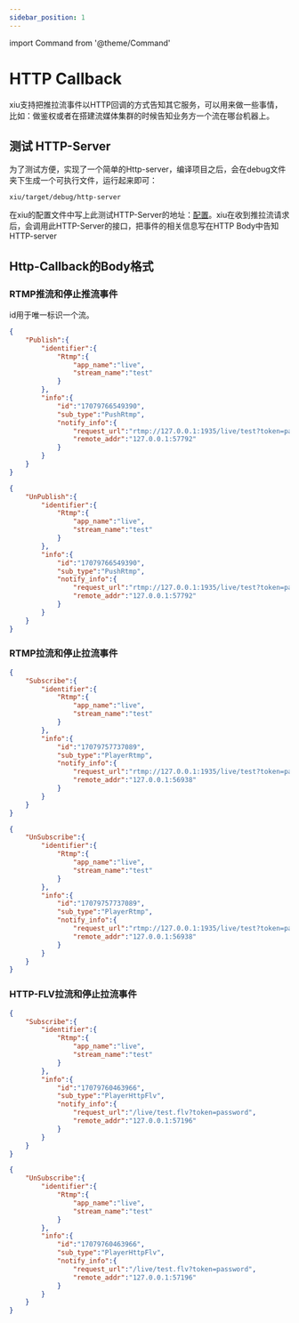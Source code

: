 ```yaml
---
sidebar_position: 1
---
```


import Command from '@theme/Command'

# HTTP Callback

xiu支持把推拉流事件以HTTP回调的方式告知其它服务，可以用来做一些事情，比如：做鉴权或者在搭建流媒体集群的时候告知业务方一个流在哪台机器上。

## 测试 HTTP-Server

为了测试方便，实现了一个简单的Http-server，编译项目之后，会在debug文件夹下生成一个可执行文件，运行起来即可：

```shell
xiu/target/debug/http-server
```

在xiu的配置文件中写上此测试HTTP-Server的地址：[配置](../development/config-file#http-通知)。xiu在收到推拉流请求后，会调用此HTTP-Server的接口，把事件的相关信息写在HTTP Body中告知HTTP-server


## Http-Callback的Body格式


### RTMP推流和停止推流事件

id用于唯一标识一个流。

```json
{
    "Publish":{
        "identifier":{
            "Rtmp":{
                "app_name":"live",
                "stream_name":"test"
            }
        },
        "info":{
            "id":"17079766549390",
            "sub_type":"PushRtmp",
            "notify_info":{
                "request_url":"rtmp://127.0.0.1:1935/live/test?token=password",
                "remote_addr":"127.0.0.1:57792"
            }
        }
    }
}
```

```json
{
    "UnPublish":{
        "identifier":{
            "Rtmp":{
                "app_name":"live",
                "stream_name":"test"
            }
        },
        "info":{
            "id":"17079766549390",
            "sub_type":"PushRtmp",
            "notify_info":{
                "request_url":"rtmp://127.0.0.1:1935/live/test?token=password",
                "remote_addr":"127.0.0.1:57792"
            }
        }
    }
}
```


### RTMP拉流和停止拉流事件

```json
{
    "Subscribe":{
        "identifier":{
            "Rtmp":{
                "app_name":"live",
                "stream_name":"test"
            }
        },
        "info":{
            "id":"17079757737089",
            "sub_type":"PlayerRtmp",
            "notify_info":{
                "request_url":"rtmp://127.0.0.1:1935/live/test?token=password",
                "remote_addr":"127.0.0.1:56938"
            }
        }
    }
}
```

```json
{
    "UnSubscribe":{
        "identifier":{
            "Rtmp":{
                "app_name":"live",
                "stream_name":"test"
            }
        },
        "info":{
            "id":"17079757737089",
            "sub_type":"PlayerRtmp",
            "notify_info":{
                "request_url":"rtmp://127.0.0.1:1935/live/test?token=password",
                "remote_addr":"127.0.0.1:56938"
            }
        }
    }
}
```

### HTTP-FLV拉流和停止拉流事件

```json
{
    "Subscribe":{
        "identifier":{
            "Rtmp":{
                "app_name":"live",
                "stream_name":"test"
            }
        },
        "info":{
            "id":"17079760463966",
            "sub_type":"PlayerHttpFlv",
            "notify_info":{
                "request_url":"/live/test.flv?token=password",
                "remote_addr":"127.0.0.1:57196"
            }
        }
    }
}
```

```json
{
    "UnSubscribe":{
        "identifier":{
            "Rtmp":{
                "app_name":"live",
                "stream_name":"test"
            }
        },
        "info":{
            "id":"17079760463966",
            "sub_type":"PlayerHttpFlv",
            "notify_info":{
                "request_url":"/live/test.flv?token=password",
                "remote_addr":"127.0.0.1:57196"
            }
        }
    }
}
```




